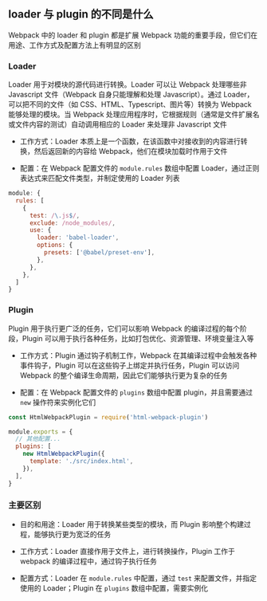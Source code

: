 ## loader 与 plugin 的不同是什么

Webpack 中的 loader 和 plugin 都是扩展 Webpack 功能的重要手段，但它们在用途、工作方式及配置方法上有明显的区别

### Loader

Loader 用于对模块的源代码进行转换。Loader 可以让 Webpack 处理哪些非 Javascript 文件（Webpack 自身只能理解和处理 Javascript）。通过 Loader，可以把不同的文件（如 CSS、HTML、Typescript、图片等）转换为 Webpack 能够处理的模块。当 Webpack 处理应用程序时，它根据规则（通常是文件扩展名或文件内容的测试）自动调用相应的 Loader 来处理非 Javascript 文件

- 工作方式：Loader 本质上是一个函数，在该函数中对接收到的内容进行转换，然后返回新的内容给 Webpack，他们在模块加载时作用于文件

- 配置：在 Webpack 配置文件的 `module.rules` 数组中配置 Loader，通过正则表达式来匹配文件类型，并制定使用的 Loader 列表

```js
module: {
  rules: [
    {
      test: /\.js$/,
      exclude: /node_modules/,
      use: {
        loader: 'babel-loader',
        options: {
          presets: ['@babel/preset-env'],
        },
      },
    },
  ]
}
```

### Plugin

Plugin 用于执行更广泛的任务，它们可以影响 Webpack 的编译过程的每个阶段，Plugin 可以用于执行各种任务，比如打包优化、资源管理、环境变量注入等

- 工作方式：Plugin 通过钩子机制工作，Webpack 在其编译过程中会触发各种事件钩子，Plugin 可以在这些钩子上绑定并执行任务，Plugin 可以访问 Webpack 的整个编译生命周期，因此它们能够执行更为复杂的任务

- 配置：在 Webpack 配置文件的 `plugins` 数组中配置 plugin，并且需要通过 `new` 操作符来实例化它们

```js
const HtmlWebpackPlugin = require('html-webpack-plugin')

module.exports = {
  // 其他配置...
  plugins: [
    new HtmlWebpackPlugin({
      template: './src/index.html',
    }),
  ],
}
```

### 主要区别

- 目的和用途：Loader 用于转换某些类型的模块，而 Plugin 影响整个构建过程，能够执行更为宽泛的任务

- 工作方式：Loader 直接作用于文件上，进行转换操作，Plugin 工作于 webpack 的编译过程中，通过钩子执行任务

- 配置方式：Loader 在 `module.rules` 中配置，通过 `test` 来配置文件，并指定使用的 Loader；Plugin 在 `plugins` 数组中配置，需要实例化
